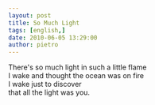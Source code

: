 ```yaml
---
layout: post
title: So Much Light
tags: [english,]
date: 2010-06-05 13:29:00
author: pietro
---
```

There's so much light in such a little flame<br/>I wake and thought the ocean was on fire<br/>I wake just to discover<br/>that all the light was you.
